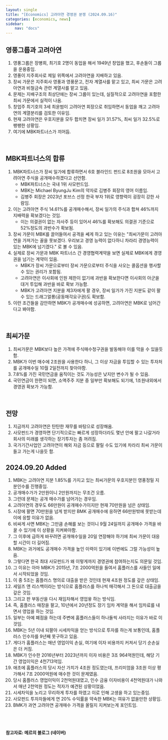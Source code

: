 ```yaml
---
layout: single
title: "[Economics] 고려아연 경영권 분쟁 (2024.09.16)"
categories: [economics, news]
sidebar:
    nav: "docs"
---
```


## 영풍그룹과 고려아연
1. 영풍그룹은 장병희, 최기호 2명이 동업을 해서 1949년 창업을 했고, 후손들이 그룹을 운용중임.
1. 영풍이 지주회사로 제일 위쪽에서 고려아연을 지배하고 있음.
1. 장씨 가문은 지주회사 영풍과 영풍문고, 전자 계열사를 맡고 있고, 최씨 가문은 고려아연과 비철금속 관련 계열사를 맡고 있음.
1. 문제는 지배구조의 최상단에는 장씨 그룹이 있는데, 실질적으로 고려아연을 포함한 최씨 가문에서 실적이 나옴.
1. 창업주 최기호의 3세 최윤범이 고려아연 회장으로 취임하면서 동업을 깨고 고려아연의 계열분리를 검토한 이유임.
1. 현재 고려아연은 우호지분을 모두 합치면 장씨 일가 31.57%, 최씨 일가 32.5%로 팽팽한 상황임.
1. 여기에 MBK파트너스가 끼어듬.

<br/>

## MBK파트너스의 합류
1. MBK파트너스가 장씨 일가에 합류하면서 6호 블라인드 펀드로 8조원을 모아서 고려아연 주식을 공개매수하겠다고 선언함.
    - MBK파트너스는 국내 1위 사모펀드임.
    - MBK는 Michael ByungJu Kim의 약자로 김병주 회장의 영어 이름임.
    - 김병주 회장은 2023년 포브스 선정 한국 부자 1위로 영향력이 굉장히 강한 사람임.
1. 이는 고려아연 주식 14.61%를 공개매수해서, 장씨 일가의 주식과 합쳐 46%까지 지배력을 확보겠다는 것임.
    - 이는 의결권이 없는 자사주 등이 있어서 46%를 확보해도 의결권 기준으로 52%정도의 과반수가 확보됨.
1. 장씨 가문이 MBK를 끌어들여서 공격을 쎄게 하고 있는 이유는 "최씨가문이 고려아연을 가져가는 꼴을 못보겠다. 우리보고 경영 능력이 없다하니 차라리 경영능력이 있는 MBK에 넘기겠다." 로 볼 수 있음.
1. 실제로 장씨 가문과 MBK 파트너스 간 경영협력계약을 보면 실제로 MBK에게 경영권을 넘기는 계약이 있음.
    - MBK가 장씨 가문으로부터 장씨 가문으로부터 주식을 사오는 콜옵션을 행사할 수 있는 권리가 포함됨.
    - 고려아연은 이사회에 인원 제한이 없기에 과반을 확보한다면 이사회의 아군을 대거 투입해 과반을 바로 확보 가능함.
    - MBK가 고려아연 지분을 제3자에게 팔 경우, 장씨 일가가 가진 지분도 같이 팔 수 있는 드래그얼롱(공동매각요구권)도 확보함.
1. 이런 조건들을 감안하면 MBK가 공개매수에 성공하면, 고려아연은 MBK로 넘어간다고 봐야함.

<br/>

## 최씨가문
1. 최씨가문은 MBK보다 높은 가격에 주식매수청구권을 발동해야 이를 막을 수 있을듯 함.
1. MBK가 이번 매수에 2조원을 사용한다 하니, 그 이상 자금을 투입할 수 있는 투자처를 공개매수일 10월 2일전까지 찾아야함.
1. 7.8%를 가진 국민연금을 움직이는 것도 가능성은 낮지만 변수가 될 수 있음.
1. 국민연금이 한편이 되면, 소액주주 지분 중 일부만 확보해도 되기에, 1조원내외에서 경영권 확보가 가능함.

<br/>

## 전망
1. 지금까지 고려아연은 탄탄한 재무를 바탕으로 성장해옴.
1. 사모펀드가 경영하면 단기적으로는 빠르게 성장하더라도 몇년 안에 팔고 나갈거라 회사의 미래를 생각하는 장기투자는 좀 꺼려짐.
1. 국가기간사업인 고려아연이 해외 자금 등으로 팔릴 수도 있기에 차라리 최씨 가문이 들고 가는게 나을듯 함.

## 2024.09.20 Added
1. MBK는 고려아연 지분 1.85%를 가지고 있는 최씨가문의 우호지분인 영풍정밀 지분인수를 진행중임.
1. 공개매수가가 2만원이니 2만원까지는 무조건 오름.
1. 그런데 문제는 공개 매수가를 넘어가는 경우임.
1. 고려아연의 경우도 66만원이 공개매수가이지만 현재 70만원을 넘은 상태임.
1. 시장에 팔면 70만원을 넘게 받지만 BMK 공개매수에 응하면 66만원밖에 못받는데 이에 응할 이유가 없음.
1. 비싸게 사면 MBK는 그만큼 손해를 보는 것이니 9월 24일까지 공개매수 가격을 바꿀 수 있기에 이 상황을 지켜봐야함.
1. 그 이후에 급하게 바꾸려면 공개매수일을 20일 연장해야 하기에 최씨 가문이 대응할 시간이 더 길어짐.
1. MBK는 과거에도 공개매수 가격을 높인 이력이 있기에 이번에도 그럴 가능성이 높음.
1. 그렇다면 한국 최대 사모펀드가 왜 이렇게까지 경영권에 참여하는지도 의문일 것임.
1. 그 이유는 아마 MBK가 2015년, 7조 2000억원을 들여서 홈플러스를 사들인 일에서 시작되었을 것임.
1. 이 중 5조는 홈플러스 명의로 대출을 받은 것인데 현재 4조원 정도를 갚은 상태임.
1. 세일즈 앤 리스백이라는 방식으로 홈플러스를 하나씩 매각해서 그 돈으로 대출금을 갚은 것임.
1. 그리고 판 부동산을 다시 재임차해서 영업읗 하는 방식임.
1. 즉, 홈플러스 매장을 팔고, 10년에서 20년정도 장기 임차 계약을 해서 임차료를 내면서 영업을 하는 것임.
1. 일부는 아예 폐점을 하는데 주변에 홈플러스들이 하나둘씩 사라지는 이유가 바로 이 것임.
1. MBK는 5년 이내 되팔아 시세차익을 얻는 방식으로 투자를 하는게 보통인데, 홈플러스 인수자를 9년째 못구하고 있음.
1. 게다가 홈플러스는 매년 영업이익 손실, 여기에 이자 비용까지 커져서 당기 순손실은 더 커짐.
1. MBK가 인수한 2016년부터 2023년까지 이자 비용은 3조 964억원인데, 해당 기간 영업이익은 4천713억임.
1. 애초에 홈플러스의 당시 자산 가치가 4조원 정도였는데, 프리미엄을 3조원 이상 평가해서 7조 2000억원에 매수한 것이 문제였음.
1. 당시 홈플러스 영업이익이 2천억원대였고, 인수 금융 이자비용이 4천억원대가 나와서 매년 2천억원 정도는 적자가 예견된 상황이었음.
1. 시세차익을 노리고 무리하게 투자를 하였고 이로 인해 고생을 하고 있는중임.
1. 사모펀드 투자자들에게 연 20% 수익률을 약속한 MBK는 여유가 없을만한 상황임.
1. BMK가 과연 고려아연 공개매수 가격을 올릴지 지켜보는게 포인트임.



<br/>
<br/>

#### 참고자료: 메르의 블로그 (네이버) 
